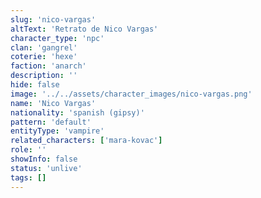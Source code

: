 ```yaml
---
slug: 'nico-vargas'
altText: 'Retrato de Nico Vargas'
character_type: 'npc'
clan: 'gangrel'
coterie: 'hexe'
faction: 'anarch'
description: ''
hide: false
image: '../../assets/character_images/nico-vargas.png'
name: 'Nico Vargas'
nationality: 'spanish (gipsy)'
pattern: 'default'
entityType: 'vampire'
related_characters: ['mara-kovac']
role: ''
showInfo: false
status: 'unlive'
tags: []
---
```

